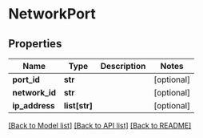 # NetworkPort

## Properties
Name | Type | Description | Notes
------------ | ------------- | ------------- | -------------
**port_id** | **str** |  | [optional] 
**network_id** | **str** |  | [optional] 
**ip_address** | **list[str]** |  | [optional] 

[[Back to Model list]](../README.md#documentation-for-models) [[Back to API list]](../README.md#documentation-for-api-endpoints) [[Back to README]](../README.md)


